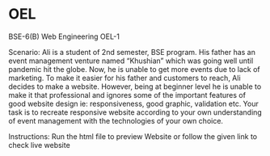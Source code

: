 # OEL

BSE-6(B)
Web Engineering OEL-1

Scenario:
Ali is a student of 2nd semester, BSE program. His father has an event management venture named “Khushian” which was going well until pandemic hit the globe.
Now, he is unable to get more events due to lack of marketing. To make it easier for his father and customers to reach, Ali decides to make a website.
However, being at beginner level he is unable to make it that professional and ignores some of the important features of good website design ie: responsiveness,
good graphic, validation etc.
Your task is to recreate responsive website according to your own understanding of event management with the technologies of your own choice.

Instructions:
Run the html file to preview Website
or follow the given link to check live website


